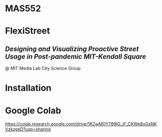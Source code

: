 # MAS552
# **FlexiStreet**
## *Designing and Visualizing Proactive Street Usage in Post-pandemic MIT-Kendall Square*

@ MIT Media Lab City Science Group

# Installation


# Google Colab

https://colab.research.google.com/drive/1KZwMOY789IG_iF_CKWe8xGxNKVzkzgeD?usp=sharing

